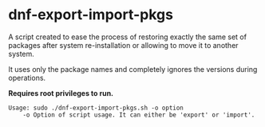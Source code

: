 # dnf-export-import-pkgs

A script created to ease the process of restoring exactly the same set of packages after system re-installation or allowing to move it to another system.

It uses only the package names and completely ignores the versions during operations.

**Requires root privileges to run.**

    Usage: sudo ./dnf-export-import-pkgs.sh -o option
        -o Option of script usage. It can either be 'export' or 'import'.
